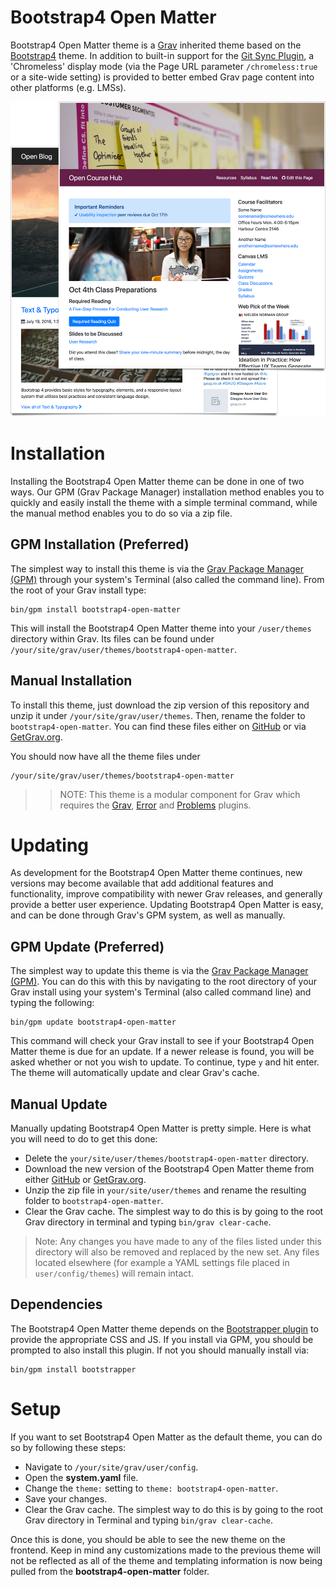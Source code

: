 # Bootstrap4 Open Matter

Bootstrap4 Open Matter theme is a [Grav](http://github.com/getgrav/grav) inherited theme based on the [Bootstrap4](https://github.com/trilbymedia/grav-theme-bootstrap4) theme. In addition to built-in support for the [Git Sync Plugin](https://github.com/trilbymedia/grav-plugin-git-sync), a 'Chromeless' display mode (via the Page URL parameter `/chromeless:true` or a site-wide setting) is provided to better embed Grav page content into other platforms (e.g. LMSs).

![Bootstrap4 Open Matter](assets/readme_1.png)

# Installation

Installing the Bootstrap4 Open Matter theme can be done in one of two ways. Our GPM (Grav Package Manager) installation method enables you to quickly and easily install the theme with a simple terminal command, while the manual method enables you to do so via a zip file.

## GPM Installation (Preferred)

The simplest way to install this theme is via the [Grav Package Manager (GPM)](http://learn.getgrav.org/advanced/grav-gpm) through your system's Terminal (also called the command line).  From the root of your Grav install type:

    bin/gpm install bootstrap4-open-matter

This will install the Bootstrap4 Open Matter theme into your `/user/themes` directory within Grav. Its files can be found under `/your/site/grav/user/themes/bootstrap4-open-matter`.

## Manual Installation

To install this theme, just download the zip version of this repository and unzip it under `/your/site/grav/user/themes`. Then, rename the folder to `bootstrap4-open-matter`. You can find these files either on [GitHub](https://github.com/hibbitts-design/grav-theme-bootstrap4-open-matter) or via [GetGrav.org](http://getgrav.org/downloads/themes).

You should now have all the theme files under

    /your/site/grav/user/themes/bootstrap4-open-matter

>> NOTE: This theme is a modular component for Grav which requires the [Grav](http://github.com/getgrav/grav), [Error](https://github.com/getgrav/grav-theme-error) and [Problems](https://github.com/getgrav/grav-plugin-problems) plugins.

# Updating

As development for the Bootstrap4 Open Matter theme continues, new versions may become available that add additional features and functionality, improve compatibility with newer Grav releases, and generally provide a better user experience. Updating Bootstrap4 Open Matter is easy, and can be done through Grav's GPM system, as well as manually.

## GPM Update (Preferred)

The simplest way to update this theme is via the [Grav Package Manager (GPM)](http://learn.getgrav.org/advanced/grav-gpm). You can do this with this by navigating to the root directory of your Grav install using your system's Terminal (also called command line) and typing the following:

    bin/gpm update bootstrap4-open-matter

This command will check your Grav install to see if your Bootstrap4 Open Matter theme is due for an update. If a newer release is found, you will be asked whether or not you wish to update. To continue, type `y` and hit enter. The theme will automatically update and clear Grav's cache.

## Manual Update

Manually updating Bootstrap4 Open Matter is pretty simple. Here is what you will need to do to get this done:

* Delete the `your/site/user/themes/bootstrap4-open-matter` directory.
* Download the new version of the Bootstrap4 Open Matter theme from either [GitHub](https://github.com/hibbitts-design/grav-theme-bootstrap4-open-matter) or [GetGrav.org](http://getgrav.org/downloads/themes).
* Unzip the zip file in `your/site/user/themes` and rename the resulting folder to `bootstrap4-open-matter`.
* Clear the Grav cache. The simplest way to do this is by going to the root Grav directory in terminal and typing `bin/grav clear-cache`.

> Note: Any changes you have made to any of the files listed under this directory will also be removed and replaced by the new set. Any files located elsewhere (for example a YAML settings file placed in `user/config/themes`) will remain intact.

## Dependencies

The Bootstrap4 Open Matter theme depends on the [Bootstrapper plugin](https://github.com/getgrav/grav-plugin-bootstrapper) to provide the appropriate CSS and JS.  If you install via GPM, you should be prompted to also install this plugin.  If not you should manually install via:

    bin/gpm install bootstrapper

# Setup

If you want to set Bootstrap4 Open Matter as the default theme, you can do so by following these steps:

* Navigate to `/your/site/grav/user/config`.
* Open the **system.yaml** file.
* Change the `theme:` setting to `theme: bootstrap4-open-matter`.
* Save your changes.
* Clear the Grav cache. The simplest way to do this is by going to the root Grav directory in Terminal and typing `bin/grav clear-cache`.

Once this is done, you should be able to see the new theme on the frontend. Keep in mind any customizations made to the previous theme will not be reflected as all of the theme and templating information is now being pulled from the **bootstrap4-open-matter** folder.
